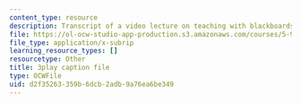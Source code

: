 ```yaml
---
content_type: resource
description: Transcript of a video lecture on teaching with blackboards and slides.
file: https://ol-ocw-studio-app-production.s3.amazonaws.com/courses/5-95j-teaching-college-level-science-and-engineering-spring-2009/d2f35263359b6dcb2adb9a76ea6be349_QcRteDU9Eco.srt
file_type: application/x-subrip
learning_resource_types: []
resourcetype: Other
title: 3play caption file
type: OCWFile
uid: d2f35263-359b-6dcb-2adb-9a76ea6be349
---
```

